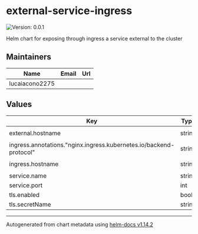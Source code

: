 # external-service-ingress

![Version: 0.0.1](https://img.shields.io/badge/Version-0.0.1-informational?style=flat-square)

Helm chart for exposing through ingress a service external to the cluster

## Maintainers

| Name | Email | Url |
| ---- | ------ | --- |
| lucaiacono2275 |  |  |

## Values

| Key | Type | Default | Description |
|-----|------|---------|-------------|
| external.hostname | string | `"external-service.yourdomain.com"` |  |
| ingress.annotations."nginx.ingress.kubernetes.io/backend-protocol" | string | `"HTTPS"` |  |
| ingress.hostname | string | `"external-service-expose.yourdomain.com"` |  |
| service.name | string | `nil` |  |
| service.port | int | `80` |  |
| tls.enabled | bool | `true` |  |
| tls.secretName | string | `"tls-secret"` |  |

----------------------------------------------
Autogenerated from chart metadata using [helm-docs v1.14.2](https://github.com/norwoodj/helm-docs/releases/v1.14.2)
